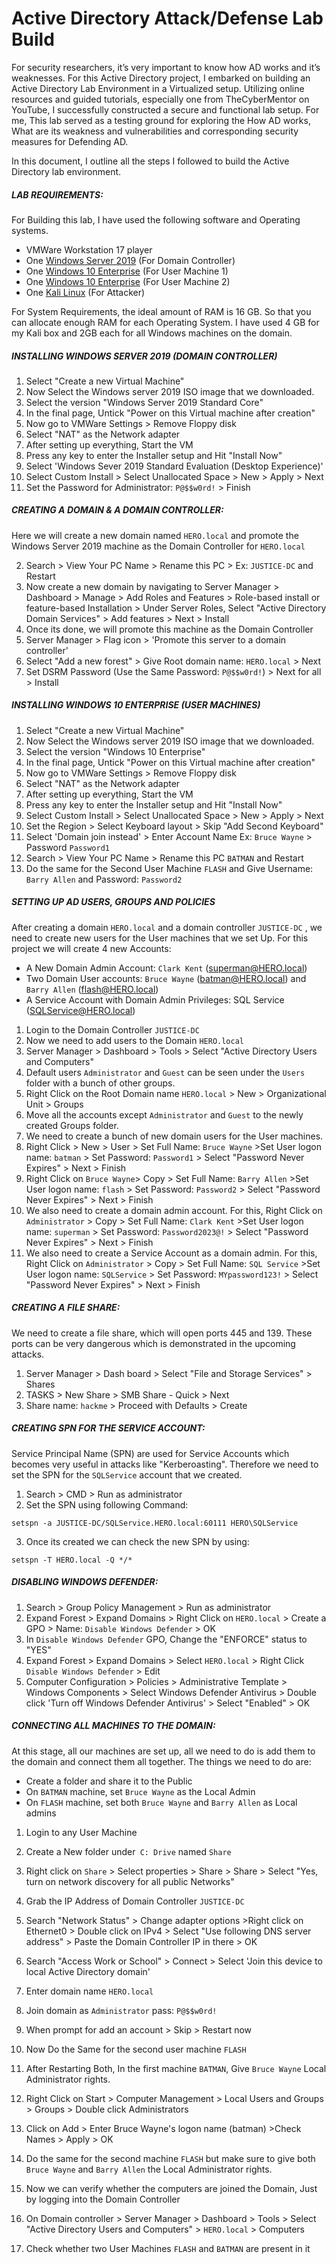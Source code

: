 # Active Directory Attack/Defense Lab Build

For security researchers, it’s very important to know how AD works and it’s weaknesses. For this Active Directory project, I embarked on building an Active Directory Lab Environment in a Virtualized setup. 
Utilizing online resources and guided tutorials, especially one from TheCyberMentor on YouTube, I successfully constructed a secure and functional lab setup. For me, This lab served as a testing ground for exploring the How AD works, What are its weakness and vulnerabilities and corresponding security measures for Defending AD.

In this document, I outline all the steps I followed to build the Active Directory lab environment.

##### LAB REQUIREMENTS:

For Building this lab, I have used the following software and Operating systems.
- VMWare Workstation 17 player
- One [Windows Server 2019](https://www.microsoft.com/en-in/evalcenter/evaluate-windows-server-2019) (For Domain Controller)
- One [Windows 10 Enterprise](https://www.microsoft.com/en-in/evalcenter/evaluate-windows-10-enterprise) (For User Machine 1)
- One [Windows 10 Enterprise](https://www.microsoft.com/en-in/evalcenter/evaluate-windows-10-enterprise) (For User Machine 2)
- One [Kali Linux](https://www.kali.org/get-kali/#kali-virtual-machines) (For Attacker)

For System Requirements, the ideal amount of RAM is 16 GB. So that you can allocate enough RAM for each Operating System. I have used 4 GB for my Kali box and 2GB each for all Windows machines on the domain. 

##### INSTALLING WINDOWS SERVER 2019 (DOMAIN CONTROLLER)

1. Select "Create a new Virtual Machine"
2. Now Select the Windows server 2019 ISO image that we downloaded.
3. Select the version "Windows Server 2019 Standard Core"
4. In the final page, Untick "Power on this Virtual machine after creation"
5. Now go to VMWare Settings > Remove Floppy disk
6. Select "NAT" as the Network adapter
7. After setting up everything, Start the VM
8. Press any key to enter the Installer setup and Hit "Install Now"
9. Select 'Windows Sever 2019 Standard Evaluation (Desktop Experience)'
10. Select Custom Install > Select Unallocated Space > New > Apply > Next
11. Set the Password for Administrator: `P@$$w0rd!` > Finish

##### CREATING A DOMAIN & A DOMAIN CONTROLLER:

Here we will create a new domain named `HERO.local` and promote the Windows Server 2019 machine as the Domain Controller for `HERO.local`
 
2. Search > View Your PC Name > Rename this PC > Ex: `JUSTICE-DC` and Restart
3. Now create a new domain by navigating to Server Manager > Dashboard > Manage > Add Roles and Features > Role-based install or feature-based Installation > Under Server Roles, Select "Active Directory Domain Services" > Add features > Next > Install
4. Once its done, we will promote this machine as the Domain Controller
5. Server Manager > Flag icon > 'Promote this server to a domain controller'
6. Select "Add a new forest" > Give Root domain name: `HERO.local` > Next
7. Set DSRM Password (Use the Same Password: `P@$$w0rd!`)  > Next for all > Install

##### INSTALLING WINDOWS 10 ENTERPRISE (USER MACHINES)

1. Select "Create a new Virtual Machine"
2. Now Select the Windows server 2019 ISO image that we downloaded.
3. Select the version "Windows 10 Enterprise"
4. In the final page, Untick "Power on this Virtual machine after creation"
5. Now go to VMWare Settings > Remove Floppy disk
6. Select "NAT" as the Network adapter
7. After setting up everything, Start the VM
8. Press any key to enter the Installer setup and Hit "Install Now"
9.  Select Custom Install > Select Unallocated Space > New > Apply > Next
10. Set the Region > Select Keyboard layout > Skip "Add Second Keyboard"
11. Select 'Domain join instead' > Enter Account Name Ex: `Bruce Wayne` > Password `Password1`
12. Search > View Your PC Name > Rename this PC `BATMAN` and Restart
13. Do the same for the Second User Machine `FLASH` and Give Username: `Barry Allen` and Password: `Password2`

##### SETTING UP AD USERS, GROUPS AND POLICIES

After creating a domain `HERO.local` and a domain controller `JUSTICE-DC` , we need to create new users for the User machines that we set Up. For this project we will create 4 new Accounts:
- A New Domain Admin Account: `Clark Kent` (superman@HERO.local)
- Two Domain User accounts: `Bruce Wayne` (batman@HERO.local) and `Barry Allen` (flash@HERO.local)
- A Service Account with Domain Admin Privileges: SQL Service (SQLService@HERO.local)

1. Login to the Domain Controller `JUSTICE-DC`
2. Now we need to add users to the Domain `HERO.local`
3. Server Manager > Dashboard > Tools > Select "Active Directory Users and Computers"
4. Default users `Administrator` and `Guest` can be seen under the `Users` folder with a bunch of other groups.
5. Right Click on the Root Domain name `HERO.local` > New > Organizational Unit > Groups
6. Move all the accounts except `Administrator` and `Guest` to the newly created Groups folder.
7. We need to create a bunch of new domain users for the User machines.
8. Right Click > New > User > Set Full Name: `Bruce Wayne` >Set User logon name: `batman` > Set Password: `Password1` > Select "Password Never Expires" > Next > Finish
9. Right Click on `Bruce Wayne`> Copy > Set Full Name: `Barry Allen` >Set User logon name: `flash` > Set Password: `Password2` > Select "Password Never Expires" > Next > Finish
10. We also need to create a domain admin account. For this, Right Click on  `Administrator` > Copy > Set Full Name: `Clark Kent` >Set User logon name: `superman` > Set Password: `Password2023@!` > Select "Password Never Expires" > Next > Finish
11. We also need to create a Service Account as a domain admin. For this, Right Click on  `Administrator` > Copy > Set Full Name: `SQL Service` >Set User logon name: `SQLService` > Set Password: `MYpassword123!` > Select "Password Never Expires" > Next > Finish

##### CREATING A FILE SHARE:

We need to create a file share, which will open ports 445 and 139. These ports can be very dangerous which is demonstrated in the upcoming attacks.

1. Server Manager > Dash board > Select "File and Storage Services" > Shares
2. TASKS > New Share > SMB Share - Quick > Next
3. Share name: `hackme` > Proceed with Defaults > Create

##### CREATING SPN FOR THE SERVICE ACCOUNT:

Service Principal Name (SPN) are used for Service Accounts which becomes very useful in attacks like "Kerberoasting". Therefore we need to set the SPN for the `SQLService` account that we created.

1. Search > CMD > Run as administrator
2. Set the SPN using following Command:
```
setspn -a JUSTICE-DC/SQLService.HERO.local:60111 HERO\SQLService
```
3. Once its created we can check the new SPN by using:
```
setspn -T HERO.local -Q */*
```

##### DISABLING WINDOWS DEFENDER:

1. Search > Group Policy Management > Run as administrator
2. Expand Forest > Expand Domains > Right Click on `HERO.local` > Create a GPO > Name: `Disable Windows Defender` > OK
3. In `Disable Windows Defender` GPO, Change the "ENFORCE" status to "YES"
4. Expand Forest > Expand Domains > Select `HERO.local` > Right Click `Disable Windows Defender` > Edit
5. Computer Configuration > Policies > Administrative Template > Windows Components > Select Windows Defender Antivirus > Double click 'Turn off Windows Defender Antivirus' > Select "Enabled" > OK

##### CONNECTING ALL MACHINES TO THE DOMAIN:

At this stage, all our machines are set up, all we need to do is add them to the domain and connect them all together.
The things we need to do are:
- Create a folder and share it to the Public
- On `BATMAN` machine, set `Bruce Wayne` as the Local Admin
- On `FLASH` machine, set both `Bruce Wayne` and `Barry Allen` as Local admins

1. Login to any User Machine
2. Create a New folder under` C: Drive` named `Share`
3. Right click on `Share` > Select properties > Share > Share > Select "Yes, turn on network discovery for all public Networks"
4. Grab the IP Address of Domain Controller `JUSTICE-DC`
5. Search "Network Status" > Change adapter options >Right click on Ethernet0 > Double click on IPv4 > Select "Use following DNS server address" > Paste the Domain Controller IP in there > OK
6. Search "Access Work or School" > Connect > Select 'Join this device to local Active Directory domain' 
7. Enter domain name `HERO.local`
8. Join domain as `Administrator` pass: `P@$$w0rd!`
9. When prompt for add an account > Skip > Restart now
10. Now Do the Same for the second user machine `FLASH`
11. After Restarting Both, In the first machine `BATMAN`, Give `Bruce Wayne` Local Administrator rights.
12. Right Click on Start > Computer Management > Local Users and Groups > Groups > Double click Administrators
13. Click on Add > Enter Bruce Wayne's logon name (batman) >Check Names > Apply > OK
14. Do the same for the second machine `FLASH` but make sure to give both `Bruce Wayne` and `Barry Allen` the Local Administrator rights.

15. Now we can verify whether the computers are joined the Domain, Just by logging into the Domain Controller
16. On Domain controller > Server Manager > Dashboard > Tools > Select "Active Directory Users and Computers" > `HERO.local` > Computers
17. Check whether two User Machines `FLASH` and `BATMAN` are present in it

